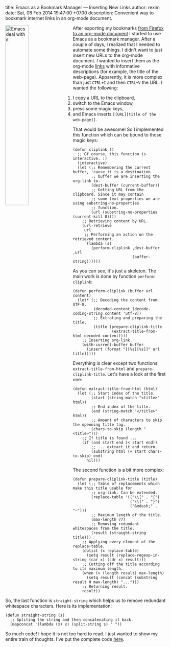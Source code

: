 title: Emacs as a Bookmark Manager &mdash; Inserting New Links
author: rexim
date: Sat, 08 Feb 2014 19:47:00 +0700
description: Convenient way to bookmark internet links in an org-mode document.

<!-- OMG, markdown sucks! -->
<img src="images/emacs-deal-with-it.png"
     style="float: left; width: 38%; margin-right: 20px;"
     alt="Emacs deal with it" />

After exporting my bookmarks
[from Firefox to an org-mode document](/firefox-bookmarks-to-org-mode.html)
I started to use Emacs as a bookmark manager. After a couple of days,
I realized that I needed to automate some things. I didn't want to
just insert new URLs to the org-mode document. I&nbsp;wanted to insert
them as the org-mode
[links](http://orgmode.org/manual/Link-format.html) with informative
descriptions (for example, the title of the web-page). Apparently, it
is more complex than just `CTRL+C` and then `CTRL+V` the URL. I wanted
the following:

1. I copy a URL to the clipboard,
2. switch to the Emacs window,
3. press some magic keys,
4. and Emacs inserts `[[URL][title of the web-page]]`.

That would be awesome! So I implemented this function which can be
bound to those magic keys:

    (defun cliplink ()
      ;; Of course, this function is interactive. :)
      (interactive)
      (let (;; Remembering the current buffer, 'cause it is a destination
            ;; buffer we are inserting the org-link to.
            (dest-buffer (current-buffer))
            ;; Getting URL from the clipboard. Since it may contain
            ;; some text properties we are using substring-no-properties
            ;; function.
            (url (substring-no-properties (current-kill 0))))
        ;; Retrieving content by URL.
        (url-retrieve
         url
         ;; Performing an action on the retrieved content.
         `(lambda (s)
            (perform-cliplink ,dest-buffer ,url
                              (buffer-string))))))

As you can see, it's just a skeleton. The main work is done by
function `perform-cliplink`:

    (defun perform-cliplink (buffer url content)
      (let* (;; Decoding the content from UTF-8.
             (decoded-content (decode-coding-string content 'utf-8))
             ;; Extrating and preparing the title.
             (title (prepare-cliplink-title
                     (extract-title-from-html decoded-content))))
        ;; Inserting org-link.
        (with-current-buffer buffer
          (insert (format "[[%s][%s]]" url title)))))

Everything is clear except two functions: `extract-title-from-html`
and `prepare-cliplink-title`. Let's have a look at the first one:

    (defun extract-title-from-html (html)
      (let (;; Start index of the title.
            (start (string-match "<title>" html))
            ;; End index of the title.
            (end (string-match "</title>" html))
            ;; Amount of characters to skip the openning title tag.
            (chars-to-skip (length "<title>")))
        ;; If title is found ...
        (if (and start end (< start end))
            ;; ... extract it and return.
            (substring html (+ start chars-to-skip) end)
          nil)))

The second function is a bit more complex:

    (defun prepare-cliplink-title (title)
      (let (;; Table of replacements which make this title usable for
            ;; org-link. Can be extended.
            (replace-table '(("\\[" . "{")
                             ("\\]" . "}")
                             ("&mdash;" . "—")))
            ;; Maximum length of the title.
            (max-length 77)
            ;; Removing redundant whitespaces from the title.
            (result (straight-string title)))
        ;; Applying every element of the replace-table.
        (dolist (x replace-table)
          (setq result (replace-regexp-in-string (car x) (cdr x) result)))
        ;; Cutting off the title according to its maximum length.
        (when (> (length result) max-length)
          (setq result (concat (substring result 0 max-length) "...")))
        ;; Returning result.
        result))

So, the last function is `straight-string` which helps us to remove
redundant whitespace characters. Here is its implementation:

    (defun straight-string (s)
      ;; Spliting the string and then concatenating it back.
      (mapconcat '(lambda (x) x) (split-string s) " "))

So much code! I hope it is not too hard to read. I just wanted to show
my entire train of thoughts. I've put the complete code
[here](https://gist.github.com/rexim/8883151).
